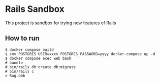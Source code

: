 # Rails Sandbox

This project is sandbox for trying new features of Rails

## How to run

```
$ docker compose build
$ env POSTGRES_USER=xxxx POSTGRES_PASSWORD=yyyy docker-compose up -d
$ docker compose exec web bash
# bundle
# bin/rails db:create db:migrate
# bin/rails c
> Bug.bbb
```
